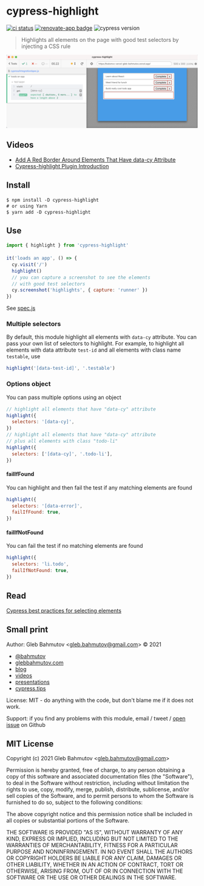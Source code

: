 # cypress-highlight

[![ci status][ci image]][ci url] [![renovate-app badge][renovate-badge]][renovate-app] ![cypress version](https://img.shields.io/badge/cypress-13.14.2-brightgreen)

> Highlights all elements on the page with good test selectors by injecting a CSS rule

![Image with highlighted elements that have data-cy attribute](./images/app.png)

## Videos

- [Add A Red Border Around Elements That Have data-cy Attribute](https://youtu.be/pHzroBFY5V0)
- [Cypress-highlight Plugin Introduction](https://youtu.be/EIbSzT6QSxc)

## Install

```shell
$ npm install -D cypress-highlight
# or using Yarn
$ yarn add -D cypress-highlight
```

## Use

```js
import { highlight } from 'cypress-highlight'

it('loads an app', () => {
  cy.visit('/')
  highlight()
  // you can capture a screenshot to see the elements
  // with good test selectors
  cy.screenshot('highlights', { capture: 'runner' })
})
```

See [spec.js](./cypress/integration/spec.js)

### Multiple selectors

By default, this module highlight all elements with `data-cy` attribute. You can pass your own list of selectors to highlight. For example, to highlight all elements with data attribute `test-id` and all elements with class name `testable`, use

```js
highlight('[data-test-id]', '.testable')
```

### Options object

You can pass multiple options using an object

```js
// highlight all elements that have "data-cy" attribute
highlight({
  selectors: '[data-cy]',
})
// highlight all elements that have "data-cy" attribute
// plus all elements with class "todo-li"
highlight({
  selectors: ['[data-cy]', '.todo-li'],
})
```

#### failIfFound

You can highlight and then fail the test if any matching elements are found

```js
highlight({
  selectors: '[data-error]',
  failIfFound: true,
})
```

#### failIfNotFound

You can fail the test if no matching elements are found

```js
highlight({
  selectors: 'li.todo',
  failIfNotFound: true,
})
```

## Read

[Cypress best practices for selecting elements](https://on.cypress.io/best-practices#Selecting-Elements)

## Small print

Author: Gleb Bahmutov &lt;gleb.bahmutov@gmail.com&gt; &copy; 2021

- [@bahmutov](https://twitter.com/bahmutov)
- [glebbahmutov.com](https://glebbahmutov.com)
- [blog](https://glebbahmutov.com/blog)
- [videos](https://www.youtube.com/glebbahmutov)
- [presentations](https://slides.com/bahmutov)
- [cypress.tips](https://cypress.tips)

License: MIT - do anything with the code, but don't blame me if it does not work.

Support: if you find any problems with this module, email / tweet /
[open issue](https://github.com/bahmutov/cypress-highlight/issues) on Github

## MIT License

Copyright (c) 2021 Gleb Bahmutov &lt;gleb.bahmutov@gmail.com&gt;

Permission is hereby granted, free of charge, to any person
obtaining a copy of this software and associated documentation
files (the "Software"), to deal in the Software without
restriction, including without limitation the rights to use,
copy, modify, merge, publish, distribute, sublicense, and/or sell
copies of the Software, and to permit persons to whom the
Software is furnished to do so, subject to the following
conditions:

The above copyright notice and this permission notice shall be
included in all copies or substantial portions of the Software.

THE SOFTWARE IS PROVIDED "AS IS", WITHOUT WARRANTY OF ANY KIND,
EXPRESS OR IMPLIED, INCLUDING BUT NOT LIMITED TO THE WARRANTIES
OF MERCHANTABILITY, FITNESS FOR A PARTICULAR PURPOSE AND
NONINFRINGEMENT. IN NO EVENT SHALL THE AUTHORS OR COPYRIGHT
HOLDERS BE LIABLE FOR ANY CLAIM, DAMAGES OR OTHER LIABILITY,
WHETHER IN AN ACTION OF CONTRACT, TORT OR OTHERWISE, ARISING
FROM, OUT OF OR IN CONNECTION WITH THE SOFTWARE OR THE USE OR
OTHER DEALINGS IN THE SOFTWARE.

[ci image]: https://github.com/bahmutov/cypress-highlight/workflows/ci/badge.svg?branch=main
[ci url]: https://github.com/bahmutov/cypress-highlight/actions
[renovate-badge]: https://img.shields.io/badge/renovate-app-blue.svg
[renovate-app]: https://renovateapp.com/
